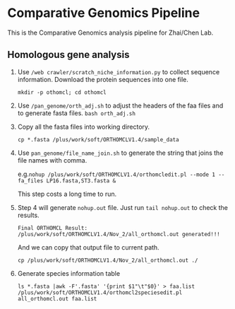# Comparative Genomics Pipeline
 
This is the Comparative Genomics analysis pipeline for Zhai/Chen Lab.

## Homologous gene analysis

1. Use `/web crawler/scratch_niche_information.py` to collect sequence information.
Download the protein sequences into one file.

	`mkdir -p othomcl; cd othomcl`
2. Use `/pan_genome/orth_adj.sh` to adjust the headers of the faa files and to generate fasta files.
	`bash orth_adj.sh`

3. Copy all the fasta files into working directory.

	`cp *.fasta /plus/work/soft/ORTHOMCLV1.4/sample_data`
4. Use `pan_genome/file_name_join.sh` to generate the string that joins the file names with comma. 
	
	e.g.`nohup /plus/work/soft/ORTHOMCLV1.4/orthomcledit.pl --mode 1 --fa_files LP16.fasta,ST3.fasta &`
	
	This step costs a long time to run.

5. Step 4 will generate `nohup.out` file. Just run `tail nohup.out` to check the results.

	`Final ORTHOMCL Result: /plus/work/soft/ORTHOMCLV1.4/Nov_2/all_orthomcl.out generated!!!`

	And we can copy that output file to current path.

	`cp /plus/work/soft/ORTHOMCLV1.4/Nov_2/all_orthomcl.out ./`

6. Generate species information table

	`ls *.fasta |awk -F'.fasta' '{print $1"\t"$0}' > faa.list`
	`/plus/work/soft/ORTHOMCLV1.4/orthomcl2speciesedit.pl all_orthomcl.out faa.list`







